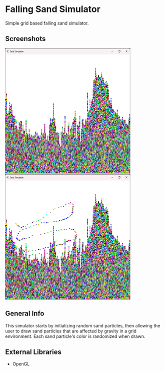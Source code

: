 # Falling Sand Simulator
Simple grid based falling sand simulator.

## Screenshots
<p float="left">
    <img src="assets/Screenshot_1.png" alt="Screenshot1" width="400" height="400">
    <img src="assets/Screenshot_2.png" alt="Screenshot2" width="400" height="400">
</p>

## General Info
This simulator starts by initializing random sand particles, then allowing the user to draw sand particles that are affected by gravity in a grid environment. Each sand particle's color is randomized when drawn. 

## External Libraries
* OpenGL
